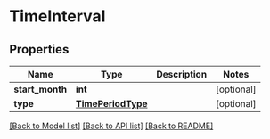 # TimeInterval

## Properties
Name | Type | Description | Notes
------------ | ------------- | ------------- | -------------
**start_month** | **int** |  | [optional] 
**type** | [**TimePeriodType**](TimePeriodType.md) |  | [optional] 

[[Back to Model list]](../README.md#documentation-for-models) [[Back to API list]](../README.md#documentation-for-api-endpoints) [[Back to README]](../README.md)


